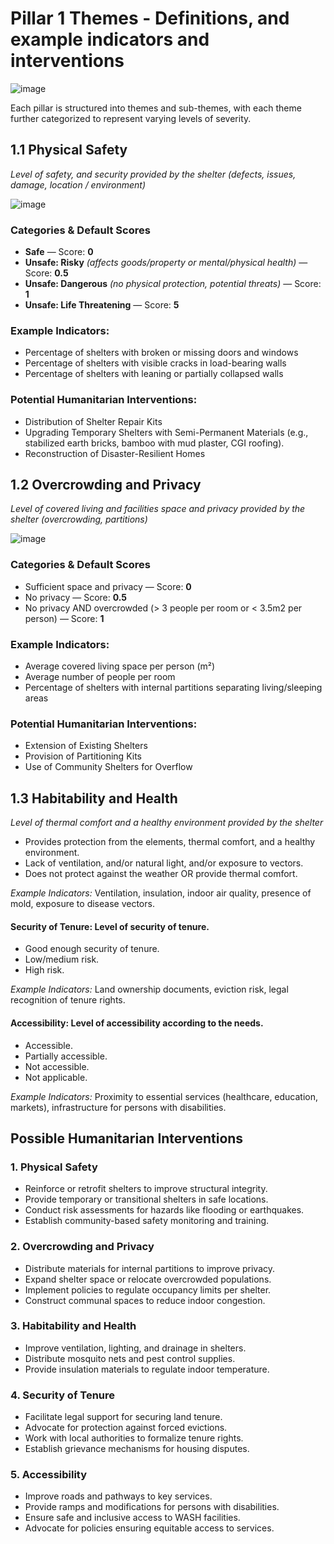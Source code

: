 # **Pillar 1 Themes** - Definitions, and example indicators and interventions

![image](https://github.com/user-attachments/assets/ada562ae-1ef4-4d37-b871-4c1743bed40c)

Each pillar is structured into themes and sub-themes, with each theme further categorized to represent varying levels of severity.



## 1.1 Physical Safety
_Level of safety, and security provided by the shelter (defects, issues, damage, location / environment)_

![image](https://github.com/user-attachments/assets/1f18c17f-d04a-44a4-8729-043f655fc86c)

### Categories & Default Scores

- **Safe** — Score: **0**
- **Unsafe: Risky** _(affects goods/property or mental/physical health)_ — Score: **0.5**
- **Unsafe: Dangerous** _(no physical protection, potential threats)_ — Score: **1**
- **Unsafe: Life Threatening** — Score: **5**

### Example Indicators:
- Percentage of shelters with broken or missing doors and windows
- Percentage of shelters with visible cracks in load-bearing walls
- Percentage of shelters with leaning or partially collapsed walls

### Potential Humanitarian Interventions:
- Distribution of Shelter Repair Kits
- Upgrading Temporary Shelters with Semi-Permanent Materials (e.g., stabilized earth bricks, bamboo with mud plaster, CGI roofing).
- Reconstruction of Disaster-Resilient Homes


## 1.2 Overcrowding and Privacy 
_Level of covered living and facilities space and privacy provided by the shelter (overcrowding, partitions)_

![image](https://github.com/user-attachments/assets/5d62b473-ede1-49e6-a74a-b92840c18bd9)

### Categories & Default Scores

- Sufficient space and privacy — Score: **0**
- No privacy — Score: **0.5**
- No privacy AND overcrowded (> 3 people per room or < 3.5m2 per person) — Score: **1**

### Example Indicators:
- Average covered living space per person (m²)
- Average number of people per room
- Percentage of shelters with internal partitions separating living/sleeping areas

### Potential Humanitarian Interventions:
- Extension of Existing Shelters
- Provision of Partitioning Kits
- Use of Community Shelters for Overflow


## 1.3 Habitability and Health
_Level of thermal comfort and a healthy environment provided by the shelter_  


- Provides protection from the elements, thermal comfort, and a healthy environment.  
- Lack of ventilation, and/or natural light, and/or exposure to vectors.  
- Does not protect against the weather OR provide thermal comfort.  

 _Example Indicators:_ Ventilation, insulation, indoor air quality, presence of mold, exposure to disease vectors.  

#### **Security of Tenure:** Level of security of tenure.  
- Good enough security of tenure.  
- Low/medium risk.  
- High risk.  

 _Example Indicators:_ Land ownership documents, eviction risk, legal recognition of tenure rights.  

#### **Accessibility:** Level of accessibility according to the needs.  
- Accessible.  
- Partially accessible.  
- Not accessible.  
- Not applicable.  

 _Example Indicators:_ Proximity to essential services (healthcare, education, markets), infrastructure for persons with disabilities.  


## Possible Humanitarian Interventions  

### 1. Physical Safety  
- Reinforce or retrofit shelters to improve structural integrity.  
- Provide temporary or transitional shelters in safe locations.  
- Conduct risk assessments for hazards like flooding or earthquakes.  
- Establish community-based safety monitoring and training.  

### 2. Overcrowding and Privacy  
- Distribute materials for internal partitions to improve privacy.  
- Expand shelter space or relocate overcrowded populations.  
- Implement policies to regulate occupancy limits per shelter.  
- Construct communal spaces to reduce indoor congestion.  

### 3. Habitability and Health  
- Improve ventilation, lighting, and drainage in shelters.  
- Distribute mosquito nets and pest control supplies.  
- Provide insulation materials to regulate indoor temperature.  

### 4. Security of Tenure  
- Facilitate legal support for securing land tenure.  
- Advocate for protection against forced evictions.  
- Work with local authorities to formalize tenure rights.  
- Establish grievance mechanisms for housing disputes.  

### 5. Accessibility  
- Improve roads and pathways to key services.  
- Provide ramps and modifications for persons with disabilities.  
- Ensure safe and inclusive access to WASH facilities.  
- Advocate for policies ensuring equitable access to services.  

